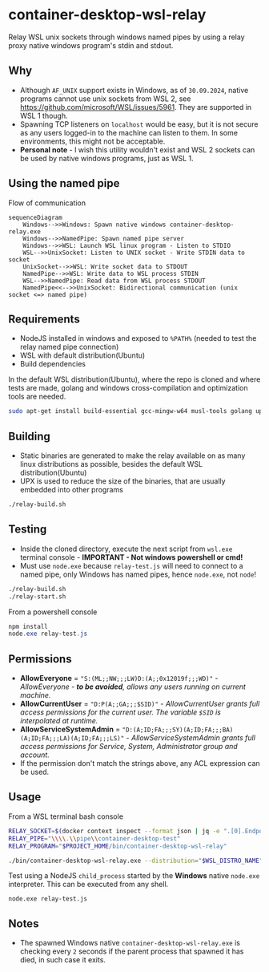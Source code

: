 # container-desktop-wsl-relay

Relay WSL unix sockets through windows named pipes by using a relay proxy native windows program's stdin and stdout.

## Why

- Although `AF_UNIX` support exists in Windows, as of `30.09.2024`, native programs cannot use unix sockets from WSL 2, see <https://github.com/microsoft/WSL/issues/5961>. They are supported in WSL 1 though.
- Spawning TCP listeners on `localhost` would be easy, but it is not secure as any users logged-in to the machine can listen to them. In some environments, this might not be acceptable.
- **Personal note** - I wish this utility wouldn't exist and WSL 2 sockets can be used by native windows programs, just as WSL 1.

## Using the named pipe

Flow of communication

```mermaid
sequenceDiagram
    Windows-->>Windows: Spawn native windows container-desktop-relay.exe
    Windows-->>NamedPipe: Spawn named pipe server
    Windows-->>WSL: Launch WSL linux program - Listen to STDIO
    WSL-->>UnixSocket: Listen to UNIX socket - Write STDIN data to socket
    UnixSocket-->>WSL: Write socket data to STDOUT 
    NamedPipe-->>WSL: Write data to WSL process STDIN
    WSL-->>NamedPipe: Read data from WSL process STDOUT
    NamedPipe<<-->>UnixSocket: Bidirectional communication (unix socket <=> named pipe)
```

## Requirements

- NodeJS installed in windows and exposed to `%PATH%` (needed to test the relay named pipe connection)
- WSL with default distribution(Ubuntu)
- Build dependencies

In the default WSL distribution(Ubuntu), where the repo is cloned and where tests are made, golang and windows cross-compilation and optimization tools are needed.

```bash
sudo apt-get install build-essential gcc-mingw-w64 musl-tools golang upx-ucl
```

## Building

- Static binaries are generated to make the relay available on as many linux distributions as possible, besides the default WSL distribution(Ubuntu)
- UPX is used to reduce the size of the binaries, that are usually embedded into other programs

```bash
./relay-build.sh
```

## Testing

- Inside the cloned directory, execute the next script from `wsl.exe` terminal console - **IMPORTANT - Not windows powershell or cmd!**
- Must use `node.exe` because `relay-test.js` will need to connect to a named pipe, only Windows has named pipes, hence `node.exe`, not `node`!

```bash
./relay-build.sh
./relay-start.sh
```

From a powershell console

```powershell
npm install
node.exe relay-test.js
```

## Permissions

- **AllowEveryone** = `"S:(ML;;NW;;;LW)D:(A;;0x12019f;;;WD)"` - _AllowEveryone - **to be avoided**, allows any users running on current machine._
- **AllowCurrentUser** = `"D:P(A;;GA;;;$SID)"` - _AllowCurrentUser grants full access permissions for the current user. The variable `$SID` is interpolated at runtime._
- **AllowServiceSystemAdmin** = `"D:(A;ID;FA;;;SY)(A;ID;FA;;;BA)(A;ID;FA;;;LA)(A;ID;FA;;;LS)"` - _AllowServiceSystemAdmin grants full access permissions for Service, System, Administrator group and account._
- If the permission don't match the strings above, any ACL expression can be used.

## Usage

From a WSL terminal bash console

```bash
RELAY_SOCKET=$(docker context inspect --format json | jq -e ".[0].Endpoints.docker.Host | sub(\"unix://\"; \"\")" | tr -d '"')
RELAY_PIPE="\\\\.\\pipe\\container-desktop-test"
RELAY_PROGRAM="$PROJECT_HOME/bin/container-desktop-wsl-relay"

./bin/container-desktop-wsl-relay.exe --distribution="$WSL_DISTRO_NAME" --named-pipe="$RELAY_PIPE" --unix-socket="$RELAY_SOCKET" -relay-program-path="$RELAY_PROGRAM"
```

Test using a NodeJS `child_process` started by the **Windows** native `node.exe` interpreter. This can be executed from any shell.

```shell
node.exe relay-test.js
```

## Notes

- The spawned Windows native `container-desktop-wsl-relay.exe` is checking every `2` seconds if the parent process that spawned it has died, in such case it exits.
